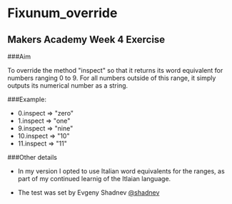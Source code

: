 # Fixunum_override

## Makers Academy Week 4 Exercise

###Aim

To override the method "inspect" so that it returns its word equivalent for numbers ranging 0 to 9. For all numbers outside of this range, it simply outputs its numerical number as a string.

###Example:
* 0.inspect 	=> "zero"
* 1.inspect 	=> "one"
* 9.inspect 	=> "nine"
* 10.inspect 	=> "10"
* 11.inspect 	=> "11"

###Other details
* In my version I opted to use Italian word equivalents for the ranges, as part of my continued learnig of the Itlaian language. 

* The test was set by Evgeny Shadnev [@shadnev](https://github.com/shadnev)